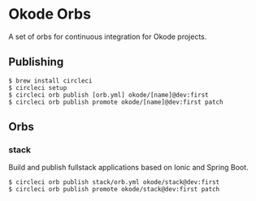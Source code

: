 # Okode Orbs

A set of orbs for continuous integration for Okode projects.

## Publishing

```
$ brew install circleci
$ circleci setup
$ circleci orb publish [orb.yml] okode/[name]@dev:first
$ circleci orb publish promote okode/[name]@dev:first patch
```

## Orbs

### stack

Build and publish fullstack applications based on Ionic and Spring Boot.

```
$ circleci orb publish stack/orb.yml okode/stack@dev:first
$ circleci orb publish promote okode/stack@dev:first patch
```